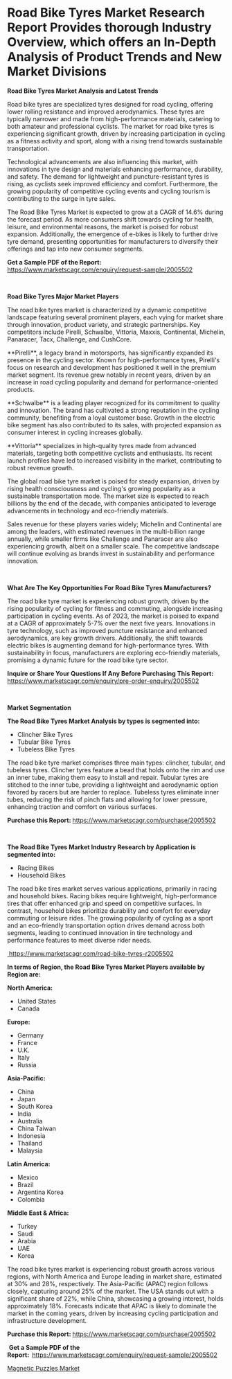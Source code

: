 <p><h1>Road Bike Tyres Market Research Report Provides thorough Industry Overview, which offers an In-Depth Analysis of Product Trends and New Market Divisions</h1></p><p><strong>Road Bike Tyres Market Analysis and Latest Trends</strong></p>
<p><p>Road bike tyres are specialized tyres designed for road cycling, offering lower rolling resistance and improved aerodynamics. These tyres are typically narrower and made from high-performance materials, catering to both amateur and professional cyclists. The market for road bike tyres is experiencing significant growth, driven by increasing participation in cycling as a fitness activity and sport, along with a rising trend towards sustainable transportation.</p><p>Technological advancements are also influencing this market, with innovations in tyre design and materials enhancing performance, durability, and safety. The demand for lightweight and puncture-resistant tyres is rising, as cyclists seek improved efficiency and comfort. Furthermore, the growing popularity of competitive cycling events and cycling tourism is contributing to the surge in tyre sales.</p><p>The Road Bike Tyres Market is expected to grow at a CAGR of 14.6% during the forecast period. As more consumers shift towards cycling for health, leisure, and environmental reasons, the market is poised for robust expansion. Additionally, the emergence of e-bikes is likely to further drive tyre demand, presenting opportunities for manufacturers to diversify their offerings and tap into new consumer segments.</p></p>
<p><strong>Get a Sample PDF of the Report:&nbsp;</strong> <a href="https://www.marketscagr.com/enquiry/request-sample/2005502?utm_campaign=2667&utm_medium=2&utm_source=Github&utm_content=ia&utm_term=05042025&utm_id=road-bike-tyres">https://www.marketscagr.com/enquiry/request-sample/2005502</a></p>
<p>&nbsp;</p>
<p><strong>Road Bike Tyres Major Market Players</strong></p>
<p><p>The road bike tyres market is characterized by a dynamic competitive landscape featuring several prominent players, each vying for market share through innovation, product variety, and strategic partnerships. Key competitors include Pirelli, Schwalbe, Vittoria, Maxxis, Continental, Michelin, Panaracer, Tacx, Challenge, and CushCore.</p><p>**Pirelli**, a legacy brand in motorsports, has significantly expanded its presence in the cycling sector. Known for high-performance tyres, Pirelli's focus on research and development has positioned it well in the premium market segment. Its revenue grew notably in recent years, driven by an increase in road cycling popularity and demand for performance-oriented products.</p><p>**Schwalbe** is a leading player recognized for its commitment to quality and innovation. The brand has cultivated a strong reputation in the cycling community, benefiting from a loyal customer base. Growth in the electric bike segment has also contributed to its sales, with projected expansion as consumer interest in cycling increases globally.</p><p>**Vittoria** specializes in high-quality tyres made from advanced materials, targeting both competitive cyclists and enthusiasts. Its recent launch profiles have led to increased visibility in the market, contributing to robust revenue growth.</p><p>The global road bike tyre market is poised for steady expansion, driven by rising health consciousness and cycling's growing popularity as a sustainable transportation mode. The market size is expected to reach billions by the end of the decade, with companies anticipated to leverage advancements in technology and eco-friendly materials.</p><p>Sales revenue for these players varies widely; Michelin and Continental are among the leaders, with estimated revenues in the multi-billion range annually, while smaller firms like Challenge and Panaracer are also experiencing growth, albeit on a smaller scale. The competitive landscape will continue evolving as brands invest in sustainability and performance innovation.</p></p>
<p>&nbsp;</p>
<p><strong>What Are The Key Opportunities For Road Bike Tyres Manufacturers?</strong></p>
<p><p>The road bike tyre market is experiencing robust growth, driven by the rising popularity of cycling for fitness and commuting, alongside increasing participation in cycling events. As of 2023, the market is poised to expand at a CAGR of approximately 5-7% over the next five years. Innovations in tyre technology, such as improved puncture resistance and enhanced aerodynamics, are key growth drivers. Additionally, the shift towards electric bikes is augmenting demand for high-performance tyres. With sustainability in focus, manufacturers are exploring eco-friendly materials, promising a dynamic future for the road bike tyre sector.</p></p>
<p><strong>Inquire or Share Your Questions If Any Before Purchasing This Report:</strong> <a href="https://www.marketscagr.com/enquiry/pre-order-enquiry/2005502?utm_campaign=2667&utm_medium=2&utm_source=Github&utm_content=ia&utm_term=05042025&utm_id=road-bike-tyres">https://www.marketscagr.com/enquiry/pre-order-enquiry/2005502</a></p>
<p>&nbsp;</p>
<p><strong>Market Segmentation</strong></p>
<p><strong>The Road Bike Tyres Market Analysis by types is segmented into:</strong></p>
<p><ul><li>Clincher Bike Tyres</li><li>Tubular Bike Tyres</li><li>Tubeless Bike Tyres</li></ul></p>
<p><p>The road bike tyre market comprises three main types: clincher, tubular, and tubeless tyres. Clincher tyres feature a bead that holds onto the rim and use an inner tube, making them easy to install and repair. Tubular tyres are stitched to the inner tube, providing a lightweight and aerodynamic option favored by racers but are harder to replace. Tubeless tyres eliminate inner tubes, reducing the risk of pinch flats and allowing for lower pressure, enhancing traction and comfort on various surfaces.</p></p>
<p><strong>Purchase this Report:&nbsp;</strong><a href="https://www.marketscagr.com/purchase/2005502?utm_campaign=2667&utm_medium=2&utm_source=Github&utm_content=ia&utm_term=05042025&utm_id=road-bike-tyres">https://www.marketscagr.com/purchase/2005502</a></p>
<p>&nbsp;</p>
<p><strong>The Road Bike Tyres Market Industry Research by Application is segmented into:</strong></p>
<p><ul><li>Racing Bikes</li><li>Household Bikes</li></ul></p>
<p><p>The road bike tires market serves various applications, primarily in racing and household bikes. Racing bikes require lightweight, high-performance tires that offer enhanced grip and speed on competitive surfaces. In contrast, household bikes prioritize durability and comfort for everyday commuting or leisure rides. The growing popularity of cycling as a sport and an eco-friendly transportation option drives demand across both segments, leading to continued innovation in tire technology and performance features to meet diverse rider needs.</p></p>
<p><a href="https://www.marketscagr.com/road-bike-tyres-r2005502?utm_campaign=2667&utm_medium=2&utm_source=Github&utm_content=ia&utm_term=05042025&utm_id=road-bike-tyres">&nbsp;https://www.marketscagr.com/road-bike-tyres-r2005502</a></p>
<p><strong>In terms of Region, the Road Bike Tyres Market Players available by Region are:</strong></p>
<p>
    <p> <strong> North America: </strong>
        <ul>
            <li>United States</li>
            <li>Canada</li>
        </ul>
        </p> 
    <p> <strong> Europe: </strong>
        <ul>
            <li>Germany</li>
            <li>France</li>
            <li>U.K.</li>
            <li>Italy</li>
            <li>Russia</li>
        </ul>
        </p> 
    <p> <strong> Asia-Pacific: </strong>
        <ul>
            <li>China</li>
            <li>Japan</li>
            <li>South Korea</li>
            <li>India</li>
            <li>Australia</li>
            <li>China Taiwan</li>
            <li>Indonesia</li>
            <li>Thailand</li>
            <li>Malaysia</li>
        </ul>
        </p> 
    <p> <strong> Latin America: </strong>
        <ul>
            <li>Mexico</li>
            <li>Brazil</li>
            <li>Argentina Korea</li>
            <li>Colombia</li>
        </ul>
        </p> 
    <p> <strong> Middle East & Africa: </strong>
        <ul>
            <li>Turkey</li>
            <li>Saudi</li>
            <li>Arabia</li>
            <li>UAE</li>
            <li>Korea</li>
        </ul>
    </p>
    </p>
<p><p>The road bike tyres market is experiencing robust growth across various regions, with North America and Europe leading in market share, estimated at 30% and 28%, respectively. The Asia-Pacific (APAC) region follows closely, capturing around 25% of the market. The USA stands out with a significant share of 22%, while China, showcasing a growing interest, holds approximately 18%. Forecasts indicate that APAC is likely to dominate the market in the coming years, driven by increasing cycling participation and infrastructure development.</p></p>
<p><strong>Purchase this Report: </strong><a href="https://www.marketscagr.com/purchase/2005502?utm_campaign=2667&utm_medium=2&utm_source=Github&utm_content=ia&utm_term=05042025&utm_id=road-bike-tyres">https://www.marketscagr.com/purchase/2005502</a></p>
<p>&nbsp;<strong>Get a Sample PDF of the Report:&nbsp;&nbsp;</strong><a href="https://www.marketscagr.com/enquiry/request-sample/2005502?utm_campaign=2667&utm_medium=2&utm_source=Github&utm_content=ia&utm_term=05042025&utm_id=road-bike-tyres">https://www.marketscagr.com/enquiry/request-sample/2005502</a></p>
<p><strong></strong></p>
<p><p><a href="https://github.com/shirleenfraker87/Market-Research-Report-List-1/blob/main/magnetic-puzzles-market.md?utm_campaign=2667&utm_medium=2&utm_source=Github&utm_content=ia&utm_term=05042025&utm_id=road-bike-tyres">Magnetic Puzzles Market</a></p></p>